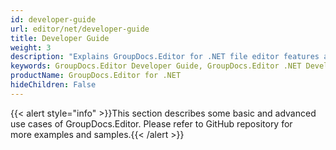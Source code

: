 ```yaml
---
id: developer-guide
url: editor/net/developer-guide
title: Developer Guide
weight: 3
description: "Explains GroupDocs.Editor for .NET file editor features and shows how to edit Word, XML and text documents, Excel spread sheets, PowerPoint presentations inside your .NET applications"
keywords: GroupDocs.Editor Developer Guide, GroupDocs.Editor .NET Developer Guide, GroupDocs.Editor Developer Guide C#, Using GroupDocs.Editor for .NET, GroupDocs.Editor for .NET use cases
productName: GroupDocs.Editor for .NET
hideChildren: False
---
```

{{< alert style="info" >}}This section describes some basic and advanced use cases of GroupDocs.Editor. Please refer to GitHub repository for more examples and samples.{{< /alert >}}
